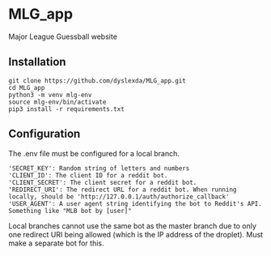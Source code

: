 # MLG_app
Major League Guessball website

## Installation
```
git clone https://github.com/dyslexda/MLG_app.git
cd MLG_app
python3 -m venv mlg-env
source mlg-env/bin/activate
pip3 install -r requirements.txt
```

## Configuration
The .env file must be configured for a local branch.
```
'SECRET_KEY': Random string of letters and numbers
'CLIENT_ID': The client ID for a reddit bot. 
'CLIENT_SECRET': The client secret for a reddit bot.
'REDIRECT_URI': The redirect URL for a reddit bot. When running locally, should be 'http://127.0.0.1/auth/authorize_callback'
'USER_AGENT': A user agent string identifying the bot to Reddit's API. Something like "MLB bot by [user]"
```
Local branches cannot use the same bot as the master branch due to only one redirect URI being allowed (which is the IP address of the droplet). Must make a separate bot for this.
